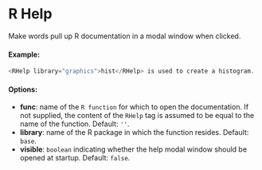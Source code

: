 # R Help

Make words pull up R documentation in a modal window when clicked.

#### Example:

``` js
<RHelp library="graphics">hist</RHelp> is used to create a histogram.
```

#### Options:

* __func__: name of the `R function` for which to open the documentation. If not supplied, the content of the `RHelp` tag is assumed to be equal to the name of the function. Default: `''`.
* __library__: name of the R package in which the function resides. Default: `base`.
* __visible__: `boolean` indicating whether the help modal window should be opened at startup. Default: `false`.

